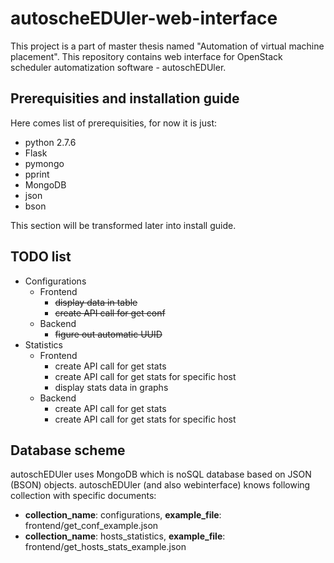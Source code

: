# autoscheEDUler-web-interface

This project is a part of master thesis named "Automation of virtual machine placement". 
This repository contains web interface for OpenStack scheduler automatization software - autoschEDUler.

## Prerequisities and installation guide

Here comes list of prerequisities, for now it is just:
* python 2.7.6
* Flask
* pymongo
* pprint
* MongoDB
* json
* bson

This section will be transformed later into install guide.

## TODO list

* Configurations
  * Frontend
    * ~~display data in table~~
    * ~~create API call for get conf~~
  * Backend
    * ~~figure out automatic UUID~~
* Statistics
  * Frontend
    * create API call for get stats
    * create API call for get stats for specific host
    * display stats data in graphs
  * Backend
    * create API call for get stats
    * create API call for get stats for specific host
    
## Database scheme
autoschEDUler uses MongoDB which is noSQL database based on JSON (BSON) objects. autoschEDUler (and also webinterface) knows following collection with specific documents:
* __collection_name__: configurations, __example_file__: frontend/get_conf_example.json
* __collection_name__: hosts_statistics, __example_file__: frontend/get_hosts_stats_example.json
